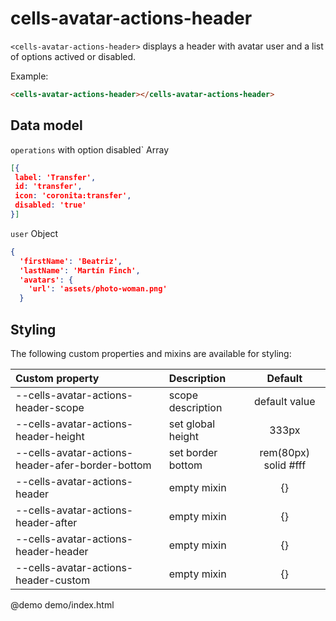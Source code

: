 # cells-avatar-actions-header

`<cells-avatar-actions-header>` displays a header with avatar user and a list of options actived or disabled.

Example:

```html
<cells-avatar-actions-header></cells-avatar-actions-header>
```

## Data model

`operations` with option disabled` Array

```json
[{
 label: 'Transfer',
 id: 'transfer',
 icon: 'coronita:transfer',
 disabled: 'true'
}]
```

`user` Object

```json
{
  'firstName': 'Beatriz',
  'lastName': 'Martín Finch',
  'avatars': {
    'url': 'assets/photo-woman.png'
  }
```


## Styling

The following custom properties and mixins are available for styling:

| Custom property                                  | Description       | Default              |
|:-------------------------------------------------|:------------------|:--------------------:|
| --cells-avatar-actions-header-scope              | scope description | default value        |
| --cells-avatar-actions-header-height             | set global height | 333px                |
| --cells-avatar-actions-header-afer-border-bottom | set border bottom | rem(80px) solid #fff |
| --cells-avatar-actions-header                    | empty mixin       | {}                   |
| --cells-avatar-actions-header-after              | empty mixin       | {}                   |
| --cells-avatar-actions-header-header             | empty mixin       | {}                   |
| --cells-avatar-actions-header-custom             | empty mixin       | {}                   |


@demo demo/index.html